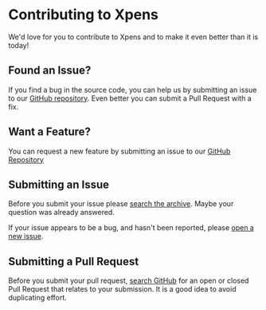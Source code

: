 Contributing to Xpens
=====================

We'd love for you to contribute to Xpens and to make it even better than it is
today!

Found an Issue?
---------------

If you find a bug in the source code, you can help us by submitting an issue to
our [GitHub repository][1]. Even better you can submit a Pull Request with
a fix.

Want a Feature?
---------------

You can request a new feature by submitting an issue to our
[GitHub Repository][1]

Submitting an Issue
-------------------

Before you submit your issue please [search the archive][2]. Maybe your question was
already answered.

If your issue appears to be a bug, and hasn't been reported, please
[open a new issue][3].

Submitting a Pull Request
-------------------------
Before you submit your pull request, [search GitHub][4] for an open or
closed Pull Request that relates to your submission. It is a good idea to
avoid duplicating effort.

  [1]: https://github.com/lgp171188/xpens
  [2]: https://github.com/lgp171188/xpens/issues
  [3]: https://github.com/lgp171188/xpens/issues/new
  [4]: https://github.com/lgp171188/xpens/pulls
